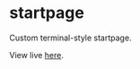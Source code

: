 # startpage

Custom terminal-style startpage.



View live [here](https://shahmilav.github.io/startpage/).

